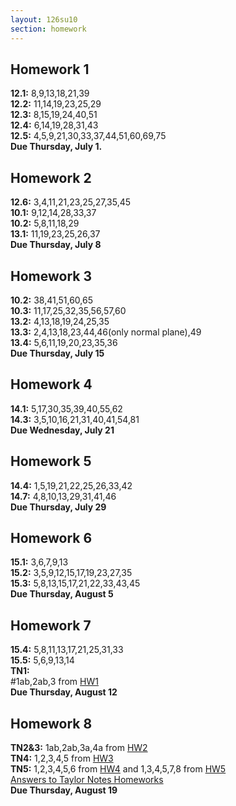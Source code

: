 ```yaml
---
layout: 126su10
section: homework
---
```


## Homework 1

**12.1:** 8,9,13,18,21,39<br/>
 **12.2:** 11,14,19,23,25,29<br/>
 **12.3:** 8,15,19,24,40,51<br/>
 **12.4:** 6,14,19,28,31,43<br/>
 **12.5:** 4,5,9,21,30,33,37,44,51,60,69,75<br/>
 **Due Thursday, July 1.**

## Homework 2

**12.6:** 3,4,11,21,23,25,27,35,45<br/>
 **10.1:** 9,12,14,28,33,37<br/>
 **10.2:** 5,8,11,18,29<br/>
 **13.1:** 11,19,23,25,26,37 <br/>
 **Due Thursday, July 8**

## Homework 3

**10.2:** 38,41,51,60,65<br/>
 **10.3:** 11,17,25,32,35,56,57,60 <br/>
 **13.2:** 4,13,18,19,24,25,35 <br/>
 **13.3:** 2,4,13,18,23,44,46(only normal plane),49 <br/>
 **13.4:** 5,6,11,19,20,23,35,36<br/>
 **Due Thursday, July 15**

## Homework 4

**14.1:** 5,17,30,35,39,40,55,62 <br/>
 **14.3:** 3,5,10,16,21,31,40,41,54,81 <br/>
 **Due Wednesday, July 21**

## Homework 5

**14.4:** 1,5,19,21,22,25,26,33,42 <br/>
 **14.7:** 4,8,10,13,29,31,41,46 <br/>
 **Due Thursday, July 29**

## Homework 6

**15.1:** 3,6,7,9,13 <br/>
 **15.2:** 3,5,9,12,15,17,19,23,27,35 <br/>
 **15.3:** 5,8,13,15,17,21,22,33,43,45 <br/>
 **Due Thursday, August 5**

## Homework 7

**15.4:** 5,8,11,13,17,21,25,31,33 <br/>
 **15.5:** 5,6,9,13,14 <br/>
 **TN1:** <br/>#1ab,2ab,3 from
[HW1](http://www.math.washington.edu/~m126/homeworks/HW1.pdf) <br/>
 **Due Thursday, August 12**

## Homework 8

**TN2&3:** 1ab,2ab,3a,4a from
[HW2](http://www.math.washington.edu/~m126/homeworks/HW2.pdf)<br/>
 **TN4:** 1,2,3,4,5 from
[HW3](http://www.math.washington.edu/~m126/homeworks/HW3.pdf)<br/>
 **TN5:** 1,2,3,4,5,6 from
[HW4](http://www.math.washington.edu/~m126/homeworks/HW4.pdf) and
1,3,4,5,7,8 from
[HW5](http://www.math.washington.edu/~m126/homeworks/HW5.pdf)<br/>
 [Answers to Taylor Notes Homeworks](TaylorNotesAnswers.pdf)<br/>
 **Due Thursday, August 19**
